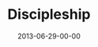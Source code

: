 ---
layout: message
category: message
series: "How to Build People"
title: "Discipleship"
date: 2013-06-29-00-00
message_id: 793
audio: "http://s3.amazonaws.com/crossroads-media/media/legacy/mp3/htbp_03.mp3"
audio-duration: "43:50"
program: "http://s3.amazonaws.com/crossroads-media/media/legacy/documents/06_29-30_13Program_LO.pdf"
description: "Jo Saxton unpacks a word Jesus used a lot&#58; ''disciple.''"
video: "https://s3.amazonaws.com/crossroadsvideomessages/htbp_03.mp4"
video-duration: "43:49"
video-image: "http://s3.amazonaws.com/crossroads-media/images/legacy/content/htbp_03_still.jpg"
explicit: false
---